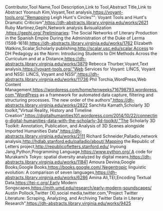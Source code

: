 Contributor,Tool Name,Tool Description,Link to Tool,Abstract Title,Link to Abstract
Yoonsuh Kim,Voyant,Text analysis,https://voyant-tools.org/,"Remapping Leigh Hunt's Circles"": Voyant Tools and Hunt's Dramatic Criticism",https://dh-abstracts.library.virginia.edu/works/2621
Ruby Martinez,Gephi,Network analysis &visualization ,https://gephi.org/,Preliminaries: The Social Networks of Literary Production in the Spanish Empire During the Administration of the Duke of Lerma (1598-1618),https://dh-abstracts.library.virginia.edu/works/1762
Elizabeth Watkins,Scalar,Scholarly publishing,http://scalar.usc.edu/scalar,Access to DH Pedagogy as the Norm: Introducing Students to DH Methods Across the Curriculum and at a Distance,https://dh-abstracts.library.virginia.edu/works/3879
Rebecca Thurber,Voyant,Text analysis,https://voyant-tools.org/,"Web Services for Voyant: LINCS, Voyant and NSSI: LINCS, Voyant and NSSI",https://dh-abstracts.library.virginia.edu/works/11736
Phil Torchia,WordPress,Web Content Management,https://wordpress.com/home/tenweeks716798793.wordpress.com,"WordPress as a framework for automated data capture, filtering and structuring processes. The new order of the authors",https://dh-abstracts.library.virginia.edu/works/2822
Sanchita Kamath,Scholarly 3D toolkit,"Virtual Reality, History and Timeline Creation",https://digitalhumanities101.wordpress.com/2014/10/22/connecting-digital-humanities-data-with-the-scholarly-3d-toolkit/,"The Scholarly 3D Toolkit: Annotation, Publication, and Analysis of 3D Scenes alongside Imported Humanities Data",https://dh-abstracts.library.virginia.edu/works/2111
Richard Schneider,Palladio,network analysis,http://hdlab.stanford.edu/palladio/about/,Mapping the Republic of Letters project,http://republicofletters.stanford.edu/
Inyoung Jang,Python,Programming Language,https://www.python.org/,A code for Murakami’s Tokyo: spatial diversity analyzed by digital means,https://dh-abstracts.library.virginia.edu/works/11841
Amoura Devina,Google Books,Google Books,https://books.google.com/,Negentropic linguistic evolution: A comparison of seven languages,https://dh-abstracts.library.virginia.edu/works/6286
Amina Ali,TEI,Encoding Textual Data,https://tei-c.org/,Early Modern Songscapes,https://mith.umd.edu/research/early-modern-soundscapes/
Austin Pollock,Twitter (X),social media,twitter.com,"Project Twitter Literature: Scraping, Analyzing, and Archiving Twitter Data in Literary Research",https://dh-abstracts.library.virginia.edu/works/9425